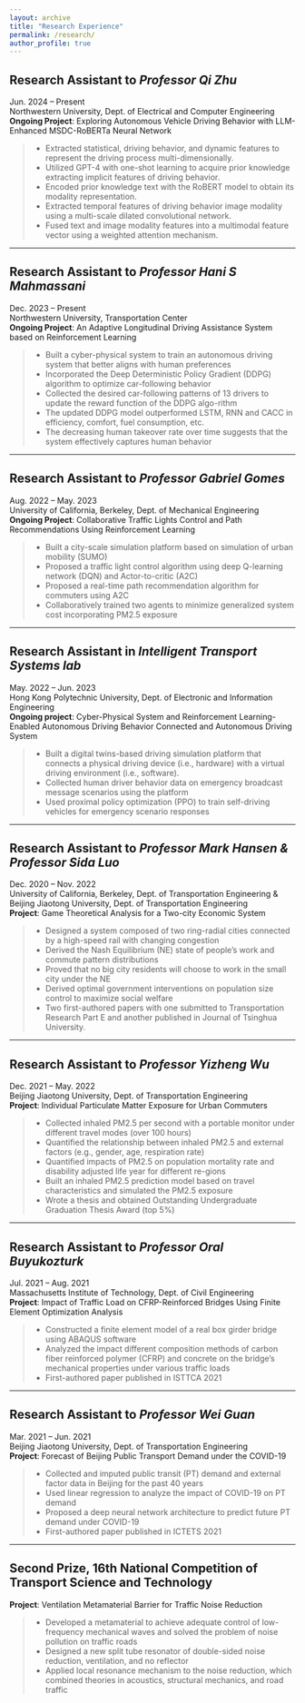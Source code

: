 ```yaml
---
layout: archive
title: "Research Experience"
permalink: /research/
author_profile: true
---
```


## **Research Assistant to *Professor Qi Zhu*** <br/>
Jun. 2024 – Present <br/>
Northwestern University, Dept. of Electrical and Computer Engineering <br/>
**Ongoing Project**: Exploring Autonomous Vehicle Driving Behavior with LLM-Enhanced MSDC-RoBERTa Neural Network
> * Extracted statistical, driving behavior, and dynamic features to represent the driving process multi-dimensionally.
> * Utilized GPT-4 with one-shot learning to acquire prior knowledge extracting implicit features of driving behavior.
> * Encoded prior knowledge text with the RoBERT model to obtain its modality representation.
> * Extracted temporal features of driving behavior image modality using a multi-scale dilated convolutional network.
> * Fused text and image modality features into a multimodal feature vector using a weighted attention mechanism.


-------

## **Research Assistant to *Professor Hani S Mahmassani*** <br/>
Dec. 2023 – Present <br/>
Northwestern University, Transportation Center <br/>
**Ongoing Project**: An Adaptive Longitudinal Driving Assistance System based on Reinforcement Learning
> * Built a cyber-physical system to train an autonomous driving system that better aligns with human preferences
> * Incorporated the Deep Deterministic Policy Gradient (DDPG) algorithm to optimize car-following behavior
> * Collected the desired car-following patterns of 13 drivers to update the reward function of the DDPG algo-rithm
> * The updated DDPG model outperformed LSTM, RNN and CACC in efficiency, comfort, fuel consumption, etc.
> * The decreasing human takeover rate over time suggests that the system effectively captures human behavior


-------

## **Research Assistant to *Professor Gabriel Gomes*** <br/>
Aug. 2022 – May. 2023 <br/>
University of California, Berkeley, Dept. of Mechanical Engineering <br/>
**Ongoing Project**: Collaborative Traffic Lights Control and Path Recommendations Using Reinforcement Learning
> * Built a city-scale simulation platform based on simulation of urban mobility (SUMO)
> * Proposed a traffic light control algorithm using deep Q-learning network (DQN) and Actor-to-critic (A2C) 
> * Proposed a real-time path recommendation algorithm for commuters using A2C 
> * Collaboratively trained two agents to minimize generalized system cost incorporating PM2.5 exposure

-------

## **Research Assistant in *Intelligent Transport Systems lab*** <br/>
May. 2022 – Jun. 2023 <br/>
Hong Kong Polytechnic University, Dept. of Electronic and Information Engineering <br/>
**Ongoing project**: Cyber-Physical System and Reinforcement Learning-Enabled Autonomous Driving Behavior
Connected and Autonomous Driving System
> * Built a digital twins-based driving simulation platform that connects a physical driving device (i.e., hardware) with a virtual driving environment (i.e., software).
> * Collected human driver behavior data on emergency broadcast message scenarios using the platform
> * Used proximal policy optimization (PPO) to train self-driving vehicles for emergency scenario responses

-------

## **Research Assistant to *Professor Mark Hansen & Professor Sida Luo*** <br/>
Dec. 2020 – Nov. 2022 <br/>
University of California, Berkeley, Dept. of Transportation Engineering & Beijing Jiaotong University, Dept. of Transportation Engineering <br/>
**Project**: Game Theoretical Analysis for a Two-city Economic System
> * Designed a system composed of two ring-radial cities connected by a high-speed rail with changing congestion
> * Derived the Nash Equilibrium (NE) state of people’s work and commute pattern distributions 
> * Proved that no big city residents will choose to work in the small city under the NE
> * Derived optimal government interventions on population size control to maximize social welfare
> * Two first-authored papers with one submitted to Transportation Research Part E and another published in Journal of Tsinghua University.

-------

## **Research Assistant to *Professor Yizheng Wu*** <br/>
Dec. 2021 – May. 2022	 <br/>
Beijing Jiaotong University, Dept. of Transportation Engineering <br/>
**Project**: Individual Particulate Matter Exposure for Urban Commuters
> * Collected inhaled PM2.5 per second with a portable monitor under different travel modes (over 100 hours)
> * Quantified the relationship between inhaled PM2.5 and external factors (e.g., gender, age, respiration rate)
> * Quantified impacts of PM2.5 on population mortality rate and disability adjusted life year for different re-gions
> * Built an inhaled PM2.5 prediction model based on travel characteristics and simulated the PM2.5 exposure 
> * Wrote a thesis and obtained Outstanding Undergraduate Graduation Thesis Award (top 5%)

-------

## **Research Assistant to *Professor Oral Buyukozturk*** <br/>
Jul. 2021 – Aug. 2021 <br/>
Massachusetts Institute of Technology, Dept. of Civil Engineering <br/>
**Project**: Impact of Traffic Load on CFRP-Reinforced Bridges Using Finite Element Optimization Analysis
> * Constructed a finite element model of a real box girder bridge using ABAQUS software 
> * Analyzed the impact different composition methods of carbon fiber reinforced polymer (CFRP)  and concrete on the bridge’s mechanical properties under various traffic loads
> * First-authored paper published in ISTTCA 2021

-------

## **Research Assistant to *Professor Wei Guan*** <br/>
Mar. 2021 – Jun. 2021 <br/>
Beijing Jiaotong University, Dept. of Transportation Engineering <br/>
**Project**: Forecast of Beijing Public Transport Demand under the COVID-19
> * Collected and imputed public transit (PT) demand and external factor data in Beijing for the past 40 years
> * Used linear regression to analyze the impact of COVID-19 on PT demand
> * Proposed a deep neural network architecture to predict future PT demand under COVID-19
> * First-authored paper published in ICTETS 2021

------

## **Second Prize, 16th National Competition of Transport Science and Technology** <br/>
**Project**: Ventilation Metamaterial Barrier for Traffic Noise Reduction
> * Developed a metamaterial to achieve adequate control of low-frequency mechanical waves and solved the problem of noise pollution on traffic roads 
> * Designed a new split tube resonator of double-sided noise reduction, ventilation, and no reflector 
> * Applied local resonance mechanism to the noise reduction, which combined theories in acoustics, structural mechanics, and road traffic
